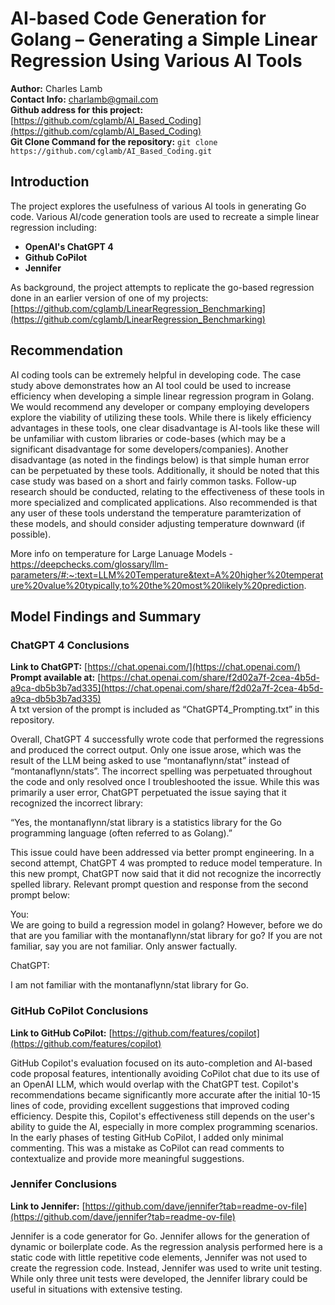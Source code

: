 # AI-based Code Generation for Golang – Generating a Simple Linear Regression Using Various AI Tools

**Author:** Charles Lamb  
**Contact Info:** charlamb@gmail.com  
**Github address for this project:** [https://github.com/cglamb/AI_Based_Coding](https://github.com/cglamb/AI_Based_Coding)  
**Git Clone Command for the repository:** `git clone https://github.com/cglamb/AI_Based_Coding.git`

## Introduction

The project explores the usefulness of various AI tools in generating Go code. Various AI/code generation tools are used to recreate a simple linear regression including:

- **OpenAI's ChatGPT 4**
- **Github CoPilot**
- **Jennifer**  

As background, the project attempts to replicate the go-based regression done in an earlier version of one of my projects: [https://github.com/cglamb/LinearRegression_Benchmarking](https://github.com/cglamb/LinearRegression_Benchmarking)

## Recommendation

AI coding tools can be extremely helpful in developing code. The case study above demonstrates how an AI tool could be used to increase efficiency when developing a simple linear regression program in Golang. We would recommend any developer or company employing developers explore the viability of utilizing these tools. While there is likely efficiency advantages in these tools, one clear disadvantage is AI-tools like these will be unfamiliar with custom libraries or code-bases (which may be a significant disadvantage for some developers/companies).  Another disadvantage (as noted in the findings below) is that simple human error can be perpetuated by these tools.  Additionally, it should be noted that this case study was based on a short and fairly common tasks. Follow-up research should be conducted, relating to the effectiveness of these tools in more specialized and complicated applications.  Also recommended is that any user of these tools understand the temperature paramterization of these models, and should consider adjusting temperature downward (if possible).

More info on temperature for Large Lanuage Models - https://deepchecks.com/glossary/llm-parameters/#:~:text=LLM%20Temperature&text=A%20higher%20temperature%20value%20typically,to%20the%20most%20likely%20prediction.

## Model Findings and Summary

### ChatGPT 4 Conclusions

**Link to ChatGPT:** [https://chat.openai.com/](https://chat.openai.com/)  
**Prompt available at:** [https://chat.openai.com/share/f2d02a7f-2cea-4b5d-a9ca-db5b3b7ad335](https://chat.openai.com/share/f2d02a7f-2cea-4b5d-a9ca-db5b3b7ad335)  
A txt version of the prompt is included as “ChatGPT4_Prompting.txt” in this repository.

Overall, ChatGPT 4 successfully wrote code that performed the regressions and produced the correct output. Only one issue arose, which was the result of the LLM being asked to use “montanaflynn/stat” instead of “montanaflynn/stats”. The incorrect spelling was perpetuated throughout the code and only resolved once I troubleshooted the issue. While this was primarily a user error, ChatGPT perpetuated the issue saying that it recognized the incorrect library:

“Yes, the montanaflynn/stat library is a statistics library for the Go programming language (often referred to as Golang).”

This issue could have been addressed via better prompt engineering. In a second attempt, ChatGPT 4 was prompted to reduce model temperature. In this new prompt, ChatGPT now said that it did not recognize the incorrectly spelled library. Relevant prompt question and response from the second prompt below:

You:  
We are going to build a regression model in golang? However, before we do that are you familiar with the montanaflynn/stat library for go? If you are not familiar, say you are not familiar. Only answer factually.

ChatGPT:  

I am not familiar with the montanaflynn/stat library for Go.

### GitHub CoPilot Conclusions

**Link to GitHub CoPilot:** [https://github.com/features/copilot](https://github.com/features/copilot)

GitHub Copilot's evaluation focused on its auto-completion and AI-based code proposal features, intentionally avoiding CoPilot chat due to its use of an OpenAI LLM, which would overlap with the ChatGPT test. Copilot's recommendations became significantly more accurate after the initial 10-15 lines of code, providing excellent suggestions that improved coding efficiency. Despite this, Copilot's effectiveness still depends on the user's ability to guide the AI, especially in more complex programming scenarios. In the early phases of testing GitHub CoPilot, I added only minimal commenting. This was a mistake as CoPilot can read comments to contextualize and provide more meaningful suggestions.

### Jennifer Conclusions

**Link to Jennifer:** [https://github.com/dave/jennifer?tab=readme-ov-file](https://github.com/dave/jennifer?tab=readme-ov-file)

Jennifer is a code generator for Go. Jennifer allows for the generation of dynamic or boilerplate code. As the regression analysis performed here is a static code with little repetitive code elements, Jennifer was not used to create the regression code. Instead, Jennifer was used to write unit testing. While only three unit tests were developed, the Jennifer library could be useful in situations with extensive testing.

